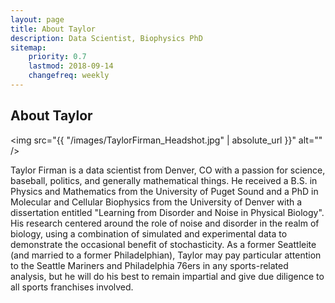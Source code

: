 ```yaml
---
layout: page
title: About Taylor
description: Data Scientist, Biophysics PhD
sitemap:
    priority: 0.7
    lastmod: 2018-09-14
    changefreq: weekly
---
```


<head>
<meta name="twitter:card" content="summary_large_image">
<meta name="twitter:creator" content="@tefirman51">
<meta name="twitter:site" content="@tefirman51">
<meta name="twitter:title" content="Taylor Firman - Answering Strange Questions with Strange Data">
<meta name="twitter:description" content="Hopefully this blog will demonstrate a few intriguing questions and inspire you to set out on your own quest to satisfy your curiosity with the almighty power of data.">
<meta name="twitter:image:src" content="https://tefirman.github.io/images/TaylorFirman_Headshot.jpg">
<meta name="twitter:image:width" content="280">
<meta name="twitter:image:height" content="150">
</head>

## About Taylor

<span class="image left"><img src="{{ "/images/TaylorFirman_Headshot.jpg" | absolute_url }}" alt="" /></span>

Taylor Firman is a data scientist from Denver, CO with a passion for science, baseball, politics, and generally mathematical things. He received a B.S. in Physics and Mathematics from the University of Puget Sound and a PhD in Molecular and Cellular Biophysics from the University of Denver with a dissertation entitled "Learning from Disorder and Noise in Physical Biology". His research centered around the role of noise and disorder in the realm of biology, using a combination of simulated and experimental data to demonstrate the occasional benefit of stochasticity. As a former Seattleite (and married to a former Philadelphian), Taylor may pay particular attention to the Seattle Mariners and Philadelphia 76ers in any sports-related analysis, but he will do his best to remain impartial and give due diligence to all sports franchises involved.
